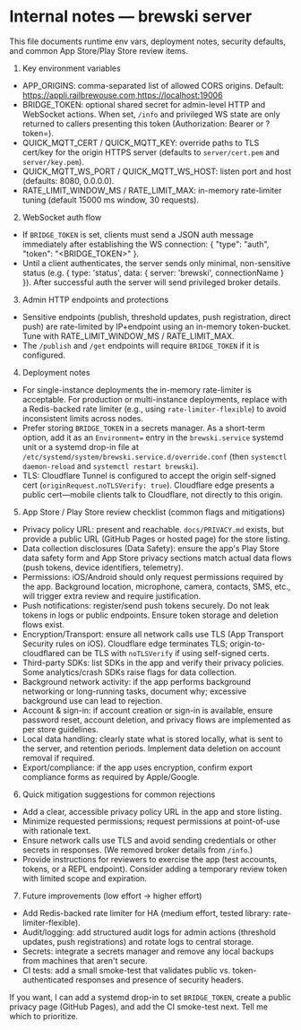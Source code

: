 Internal notes — brewski server
=================================================

This file documents runtime env vars, deployment notes, security defaults, and common App Store/Play Store review items.

1) Key environment variables
- APP_ORIGINS: comma-separated list of allowed CORS origins. Default: https://appli.railbrewouse.com,https://localhost:19006
- BRIDGE_TOKEN: optional shared secret for admin-level HTTP and WebSocket actions. When set, `/info` and privileged WS state are only returned to callers presenting this token (Authorization: Bearer <token> or ?token=).
- QUICK_MQTT_CERT / QUICK_MQTT_KEY: override paths to TLS cert/key for the origin HTTPS server (defaults to `server/cert.pem` and `server/key.pem`).
- QUICK_MQTT_WS_PORT / QUICK_MQTT_WS_HOST: listen port and host (defaults: 8080, 0.0.0.0).
- RATE_LIMIT_WINDOW_MS / RATE_LIMIT_MAX: in-memory rate-limiter tuning (default 15000 ms window, 30 requests).

2) WebSocket auth flow
- If `BRIDGE_TOKEN` is set, clients must send a JSON auth message immediately after establishing the WS connection: { "type": "auth", "token": "<BRIDGE_TOKEN>" }.
- Until a client authenticates, the server sends only minimal, non-sensitive status (e.g. { type: 'status', data: { server: 'brewski', connectionName } }). After successful auth the server will send privileged broker details.

3) Admin HTTP endpoints and protections
- Sensitive endpoints (publish, threshold updates, push registration, direct push) are rate-limited by IP+endpoint using an in-memory token-bucket. Tune with RATE_LIMIT_WINDOW_MS / RATE_LIMIT_MAX.
- The `/publish` and `/get` endpoints will require `BRIDGE_TOKEN` if it is configured.

4) Deployment notes
- For single-instance deployments the in-memory rate-limiter is acceptable. For production or multi-instance deployments, replace with a Redis-backed rate limiter (e.g., using `rate-limiter-flexible`) to avoid inconsistent limits across nodes.
- Prefer storing `BRIDGE_TOKEN` in a secrets manager. As a short-term option, add it as an `Environment=` entry in the `brewski.service` systemd unit or a systemd drop-in file at `/etc/systemd/system/brewski.service.d/override.conf` (then `systemctl daemon-reload` and `systemctl restart brewski`).
- TLS: Cloudflare Tunnel is configured to accept the origin self-signed cert (`originRequest.noTLSVerify: true`). Cloudflare edge presents a public cert—mobile clients talk to Cloudflare, not directly to this origin.

5) App Store / Play Store review checklist (common flags and mitigations)
- Privacy policy URL: present and reachable. `docs/PRIVACY.md` exists, but provide a public URL (GitHub Pages or hosted page) for the store listing.
- Data collection disclosures (Data Safety): ensure the app's Play Store data safety form and App Store privacy sections match actual data flows (push tokens, device identifiers, telemetry).
- Permissions: iOS/Android should only request permissions required by the app. Background location, microphone, camera, contacts, SMS, etc., will trigger extra review and require justification.
- Push notifications: register/send push tokens securely. Do not leak tokens in logs or public endpoints. Ensure token storage and deletion flows exist.
- Encryption/Transport: ensure all network calls use TLS (App Transport Security rules on iOS). Cloudflare edge terminates TLS; origin-to-cloudflared can be TLS with `noTLSVerify` if using self-signed certs.
- Third-party SDKs: list SDKs in the app and verify their privacy policies. Some analytics/crash SDKs raise flags for data collection.
- Background network activity: if the app performs background networking or long-running tasks, document why; excessive background use can lead to rejection.
- Account & sign-in: if account creation or sign-in is available, ensure password reset, account deletion, and privacy flows are implemented as per store guidelines.
- Local data handling: clearly state what is stored locally, what is sent to the server, and retention periods. Implement data deletion on account removal if required.
- Export/compliance: if the app uses encryption, confirm export compliance forms as required by Apple/Google.

6) Quick mitigation suggestions for common rejections
- Add a clear, accessible privacy policy URL in the app and store listing.
- Minimize requested permissions; request permissions at point-of-use with rationale text.
- Ensure network calls use TLS and avoid sending credentials or other secrets in responses. (We removed broker details from `/info`.)
- Provide instructions for reviewers to exercise the app (test accounts, tokens, or a REPL endpoint). Consider adding a temporary review token with limited scope and expiration.

7) Future improvements (low effort → higher effort)
- Add Redis-backed rate limiter for HA (medium effort, tested library: rate-limiter-flexible).
- Audit/logging: add structured audit logs for admin actions (threshold updates, push registrations) and rotate logs to central storage.
- Secrets: integrate a secrets manager and remove any local backups from machines that aren't secure.
- CI tests: add a small smoke-test that validates public vs. token-authenticated responses and presence of security headers.

If you want, I can add a systemd drop-in to set `BRIDGE_TOKEN`, create a public privacy page (GitHub Pages), and add the CI smoke-test next. Tell me which to prioritize.
